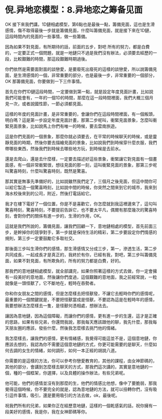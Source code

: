 # 倪.异地恋模型：8.异地恋之筹备见面

OK 接下來我們講，1D鏈相處模型，第6點也是最後一點，籌備見面，這也是生滑感情，傷不取得最後一步就是籌備見面，什麼叫籌備見面，就是接下來在1D鏈，這段時間內的見面的一些事情，做一些籌備。

因為如果不對見面，有所期待的話，前面的五步，對吧 所有的努力，都是白費的，一定要正式一個問題，就是一地鏈只不過是我們沒有辦法，必須要去經歷的一段，比較艱難的時間，那這段艱難時期過後。

你們依然是需要面對面的談戀愛，是要廢死出廢死的這樣的談戀愛，所以說籌備見面，是生滑感情的一個，非常重要的部分，也是最後一步，非常重要的一個部分，OK 那籌備見面，你要做到一下三件事情。

首先在你們1D鏈這段時間，一定要做到第一點，就是設定年度見面計畫，比如說我們可能會有，一年的一個1D的時間，那麼在這一段時間裡面，我們大概三個月見一次，或者說國性節，一節必須都見面。

這樣的年度的見面計畫，是非常重要的，會讓你們在這段時間裡面，有一個叛頭，明白嗎？這是第一步設定年度見面計畫，那第二步呢叫，衝緊見面景象，怎麼叫衝緊見面景象，比如說馬上你們有唯一的時候，要去雲南旅遊。

這是你們見面的一個景象，那麼你就必須要去，在平常的時候聊天的時候，或是靈靜見面的時期，然後你要去描繪見面的景象，比如說我們到時候穿什麼衣服，我們帶哪些東西，然後我們到時候去哪些地方玩，到時候是去前水。

還是去爬山，還是去什麼樣，一定要去描述好這些景象，衝緊讓它對見面有一個畫面感，有一個非常衝緊很，想往見面的那一刻，這叫衝緊見面的景象，那第三步呢叫驚喜時刻，什麼叫驚喜時刻，既然是驚喜。

那其實是無事先準備好的，比如說雖然我們定了，三個月之後見面，但這中間你可以給它製造一個驚喜時刻，比如說中間的時候，你突然之間來到它的城市，我來到海水校後來到的公司，附近，然後打電話給它。

我才在樓下電好了一個位置，你是不是喜歡它，你怎麼就到我這裡邊來了，這句叫驚喜時刻，驚喜時刻，不要提前告訴它，也不要太平凡，偶爾有那麼幾次的驚喜時刻，會對你們的關係有進一步的，生滑的作用，OK。

這就是我們所說的，籌備見面，讓我們回顧一下，意地鏈相處的模型，首先前面三步，是幹掉你的競爭對手，第一步就是保持生活的精彩，第二步要設定你們情感的規則，第三步一定要鼓勵它多取社交。

那後面三步叫生滑你們的感情，那生滑感情又分成三步，第一，滲透生活，第二步共同成長，一起成長才是真正的，我終於有你，已經有我，對吧，第三步叫籌備見面，如果不對見面，有所欺負的，所有的努力都是白費，好的。

那我們的意地鏈相處模型，就全部講完，如果你照著這樣的方式去做，你一定會擁有一段美好的意地面，然後讓你們度過，這個艱難的意地面，我之前經常說，一粒就像是一頭怪獸了，它不斷地在，輕時在吞勢者。

你和你女朋友之間的感情，但是怎麼樣去把怪獸發，不讓它去輕時你們的感情呢，最重要的一個關鍵就是，不要把怪獸當成是怪獸，不要認為這是在輕時年的感情，我要想辦法怎麼樣去一隻，是怪獸何憑相處，想辦法去。

讓因為意地鏈，因為這個障礙，而讓你們的感情，更有進一步的生還，這才是正確的思路，如果有些兄弟，你還問我說，那我每天應該跟他的聊，我先什麼，那我每天朋友圈的應該，發些什麼，然後我怎麼樣去挑鬥他的情緒。

我怎麼樣去，讓我們的感情，更有情緒感，我覺得可能這並不是，這個意地鏈，你應該去想的，我認為你不需要這個意地鏈的方式，你更可能需要的是聊天，什麼如何去調的女生的情緒，如何調形，如何一本正經的胡說八道。

你需要的是這樣的方法，你可以參考你戀愛教育的，其他的課程，由女神節碼的，其他的部分，會講到怎麼樣去聊天的方式，那我們這次講的，其實是意地鏈的一個，種的一個框架，你選擇，以及具體的操作辦法，有些兄弟呢。

他可能，他們的感情並沒有到那麼的生，他們的情感比他想，像中了要脆弱，那我覺得這個時候，你不要完全的就是，認為意地鏈的方法，就可以扭轉你們，沒有吸引這件事情，吸引，還是要用吸引的方法去做，ok，最後呢。

祝我們所有的兄弟，如果你正在經歷意地鏈，這樣的一個乾感氣的話，祝你擁有一段美好的感情，我是你，我在女神節碼等你。